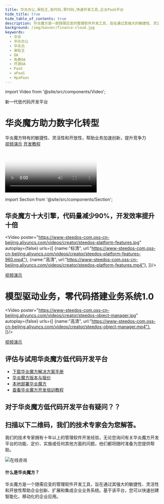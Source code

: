 ```yaml
---
title: 华炎办公,审批王,低代码,零代码,快速开发工具,企业PaaS平台
hide_title: true
hide_table_of_contents: true
description: 华炎魔方是一款随需应变的管理软件开发工具，旨在通过其强大的敏捷性、灵活性和开放性帮助企业创新、扩展和集成企业业务系统。基于该平台，您可以快速创建智能化、移动化的企业应用。
background: /img/banner/finance-cloud.jpg
keywords:
  - 华炎
  - 华炎办公
  - 华炎云
  - 审批王
  - OA
  - 免费OA
  - 开源OA
  - PaaS
  - aPaaS
  - HpaPaas
---
```


import Video from '@site/src/components/Video';

<div class="mb-8">
	<div class="mx-auto flex flex-wrap flex-col lg:flex-row items-center">
		<div class="flex flex-col w-full lg:w-2/5 justify-center items-start text-center md:text-left">
			<div class="tracking-loose w-full text-gray-700 font-bold ">新一代低代码开发平台</div>
			<h1 class="my-4 text-5xl leading-tight">华炎魔方助力数字化转型</h1>
			<div class="leading-normal text-2xl">华炎魔方特有的敏捷性、灵活性和开放性，帮助业务加速创新，提升竞争力
</div>
            <div class="mt-8 mb-8">
                <a href="/videos/steedos-platform-features/" class="bg-green-700 text-white px-5 py-3 font-semibold rounded hover:bg-green-800  hover:text-white" target="_blank">视频演示</a>
                <a href="/developer/guide/" class="bg-blue-700 text-white px-5 py-3 font-semibold rounded hover:bg-blue-800 hover:text-white ml-3">开发教程</a>
            </div>
		</div>
		<div class="w-full lg:w-3/5 text-center lg:pl-5">
                  <Video 
                    poster="https://www-steedos-com.oss-cn-beijing.aliyuncs.com/videos/creator/steedos-guide.jpg"
                    autoplay={false}
                    urls={[
                        {name:"高清", url:"https://www-steedos-com.oss-cn-beijing.aliyuncs.com/videos/creator/steedos-guide.mp4"},
                    ]}/>
		</div>
	</div>
</div>

import Section from '@site/src/components/Section';

<Section background="#0f2e5d">

<h1 class="my-4 text-4xl font-bold leading-tight text-white">华炎魔方十大引擎，代码量减少90%，开发效率提升十倍</h1>


<Video 
    poster="https://www-steedos-com.oss-cn-beijing.aliyuncs.com/videos/creator/steedos-platform-features.jpg"
    autoplay={false}
    urls={[
        {name:"标清", url:"https://www-steedos-com.oss-cn-beijing.aliyuncs.com/videos/creator/steedos-platform-features-960.mp4"},
        {name:"高清", url:"https://www-steedos-com.oss-cn-beijing.aliyuncs.com/videos/creator/steedos-platform-features.mp4"},
    ]}/>

  <div class="mt-4 mb-4">
    <a class="slds-button slds-button_success slds-m-right_medium slds-var-p-vertical_xx-small" href="/platform/features/">视频演示</a>
  </div>

</Section>

# 模型驱动业务，零代码搭建业务系统1.0

<Video 
    poster="https://www-steedos-com.oss-cn-beijing.aliyuncs.com/videos/creator/steedos-object-manager.jpg"
    autoplay={false}
    urls={[
        {name:"高清", url:"https://www-steedos-com.oss-cn-beijing.aliyuncs.com/videos/creator/steedos-object-manager.mp4"},
    ]}/>

  <div class="mt-4 mb-4">
    <a class="slds-button slds-button_success slds-m-right_medium slds-var-p-vertical_xx-small" href="/videos/lesson-object/" target="_blank">视频演示</a>
  </div>
  
<p></p>


<!-- # 从一开始就让应用程序移动化

<Video 
    poster="https://www-steedos-com.oss-cn-beijing.aliyuncs.com/videos/creator/workflow_mobile.png"
    autoplay={false}
    urls={[
        {name:"高清", url:"https://www-steedos-com.oss-cn-beijing.aliyuncs.com/videos/creator/workflow_mobile.mov"},
    ]}/>

<p></p> -->


<Section background="#f4f4f4" padding="50">

# 评估与试用华炎魔方低代码开发平台

- [下载华炎魔方解决方案手册](https://www-steedos-com.oss-cn-beijing.aliyuncs.com/docs/%E5%8D%8E%E7%82%8E%E9%AD%94%E6%96%B9%E8%A7%A3%E5%86%B3%E6%96%B9%E6%A1%88%E6%89%8B%E5%86%8C.pdf)
- [华炎魔方版本与报价](/platform/pricing/)
- [本地部署华炎魔方](/developer/deploy/)
- [查看华炎魔方开发培训教程](/developer/guide/)

</Section>

<Section background="#215ca0" padding="50">
<div style={{color:"#FFFFFF"}}>

# 对于华炎魔方低代码开发平台有疑问？？
# 扫描以下二维码，我们的技术专家会为您解答。

我们的技术专家拥有十年以上的管理软件开发经验，无论您询问有关华炎魔方开发平台的功能、定价、实施或任何其他方面的问题，他们都将随时准备为您提供帮助。

![在线咨询](/assets/contact_by_weixin.png)

</div>

</Section>

<Section background="#f4f4f4" padding="50">

#### 什么是华炎魔方？

华炎魔方是一个随需应变的管理软件开发工具，旨在通过其强大的敏捷性、灵活性和开放性帮助企业创新、扩展和集成企业业务系统。基于该平台，您可以快速创建智能化、移动化的企业应用。

</Section>